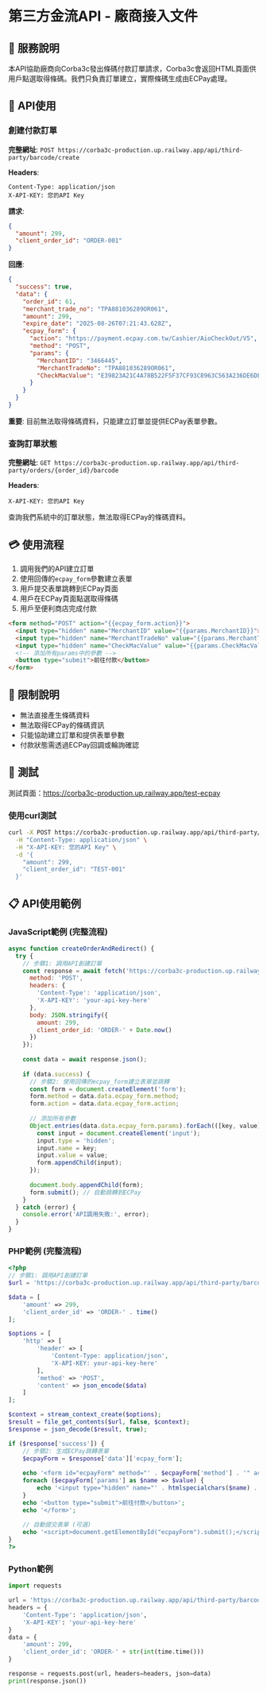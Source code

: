 # 第三方金流API - 廠商接入文件

## 🎯 服務說明
本API協助廠商向Corba3c發出條碼付款訂單請求，Corba3c會返回HTML頁面供用戶點選取得條碼。我們只負責訂單建立，實際條碼生成由ECPay處理。

## 🚀 API使用

### 創建付款訂單

**完整網址**: `POST https://corba3c-production.up.railway.app/api/third-party/barcode/create`

**Headers**:
```
Content-Type: application/json
X-API-KEY: 您的API Key
```

**請求**:
```json
{
  "amount": 299,
  "client_order_id": "ORDER-001"
}
```

**回應**:
```json
{
  "success": true,
  "data": {
    "order_id": 61,
    "merchant_trade_no": "TPA881036289OR061",
    "amount": 299,
    "expire_date": "2025-08-26T07:21:43.628Z",
    "ecpay_form": {
      "action": "https://payment.ecpay.com.tw/Cashier/AioCheckOut/V5",
      "method": "POST", 
      "params": {
        "MerchantID": "3466445",
        "MerchantTradeNo": "TPA881036289OR061",
        "CheckMacValue": "E39823A21C4A78B522F5F37CF93C8963C563A236DE6DE814547EA07E4BE62D8D"
      }
    }
  }
}
```

**重要**: 目前無法取得條碼資料，只能建立訂單並提供ECPay表單參數。

### 查詢訂單狀態

**完整網址**: `GET https://corba3c-production.up.railway.app/api/third-party/orders/{order_id}/barcode`

**Headers**:
```
X-API-KEY: 您的API Key
```

查詢我們系統中的訂單狀態，無法取得ECPay的條碼資料。

## 💳 使用流程

1. 調用我們的API建立訂單
2. 使用回傳的`ecpay_form`參數建立表單
3. 用戶提交表單跳轉到ECPay頁面
4. 用戶在ECPay頁面點選取得條碼
5. 用戶至便利商店完成付款

```html
<form method="POST" action="{{ecpay_form.action}}">
  <input type="hidden" name="MerchantID" value="{{params.MerchantID}}">
  <input type="hidden" name="MerchantTradeNo" value="{{params.MerchantTradeNo}}">
  <input type="hidden" name="CheckMacValue" value="{{params.CheckMacValue}}">
  <!-- 添加所有params中的參數 -->
  <button type="submit">前往付款</button>
</form>
```

## 🔔 限制說明

- 無法直接產生條碼資料
- 無法取得ECPay的條碼資訊  
- 只能協助建立訂單和提供表單參數
- 付款狀態需透過ECPay回調或輪詢確認

## 🧪 測試

測試頁面：https://corba3c-production.up.railway.app/test-ecpay

### 使用curl測試
```bash
curl -X POST https://corba3c-production.up.railway.app/api/third-party/barcode/create \
  -H "Content-Type: application/json" \
  -H "X-API-KEY: 您的API Key" \
  -d '{
    "amount": 299,
    "client_order_id": "TEST-001"
  }'
```

## 📋 API使用範例

### JavaScript範例 (完整流程)
```javascript
async function createOrderAndRedirect() {
  try {
    // 步驟1: 調用API創建訂單
    const response = await fetch('https://corba3c-production.up.railway.app/api/third-party/barcode/create', {
      method: 'POST',
      headers: {
        'Content-Type': 'application/json',
        'X-API-KEY': 'your-api-key-here'
      },
      body: JSON.stringify({
        amount: 299,
        client_order_id: 'ORDER-' + Date.now()
      })
    });
    
    const data = await response.json();
    
    if (data.success) {
      // 步驟2: 使用回傳的ecpay_form建立表單並跳轉
      const form = document.createElement('form');
      form.method = data.data.ecpay_form.method;
      form.action = data.data.ecpay_form.action;
      
      // 添加所有參數
      Object.entries(data.data.ecpay_form.params).forEach(([key, value]) => {
        const input = document.createElement('input');
        input.type = 'hidden';
        input.name = key;
        input.value = value;
        form.appendChild(input);
      });
      
      document.body.appendChild(form);
      form.submit(); // 自動跳轉到ECPay
    }
  } catch (error) {
    console.error('API調用失敗:', error);
  }
}
```

### PHP範例 (完整流程)
```php
<?php
// 步驟1: 調用API創建訂單
$url = 'https://corba3c-production.up.railway.app/api/third-party/barcode/create';

$data = [
    'amount' => 299,
    'client_order_id' => 'ORDER-' . time()
];

$options = [
    'http' => [
        'header' => [
            'Content-Type: application/json',
            'X-API-KEY: your-api-key-here'
        ],
        'method' => 'POST',
        'content' => json_encode($data)
    ]
];

$context = stream_context_create($options);
$result = file_get_contents($url, false, $context);
$response = json_decode($result, true);

if ($response['success']) {
    // 步驟2: 生成ECPay跳轉表單
    $ecpayForm = $response['data']['ecpay_form'];
    
    echo '<form id="ecpayForm" method="' . $ecpayForm['method'] . '" action="' . $ecpayForm['action'] . '">';
    foreach ($ecpayForm['params'] as $name => $value) {
        echo '<input type="hidden" name="' . htmlspecialchars($name) . '" value="' . htmlspecialchars($value) . '">';
    }
    echo '<button type="submit">前往付款</button>';
    echo '</form>';
    
    // 自動提交表單 (可選)
    echo '<script>document.getElementById("ecpayForm").submit();</script>';
}
?>
```

### Python範例
```python
import requests

url = 'https://corba3c-production.up.railway.app/api/third-party/barcode/create'
headers = {
    'Content-Type': 'application/json',
    'X-API-KEY': 'your-api-key-here'
}
data = {
    'amount': 299,
    'client_order_id': 'ORDER-' + str(int(time.time()))
}

response = requests.post(url, headers=headers, json=data)
print(response.json())
```